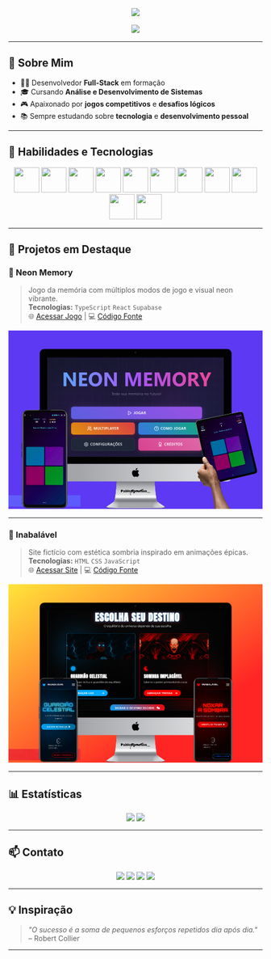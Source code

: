 <!-- Banner animado -->
<p align="center">
  <img src="https://github.com/7oSkaaa/7oSkaaa/blob/main/Images/about_me.gif?raw=true" width="100px">
</p>

<!-- Título animado -->
<div align="center">
  <img src="https://readme-typing-svg.herokuapp.com/?font=Righteous&size=35&center=true&vCenter=true&width=500&height=70&duration=4000&lines=Desenvolvedor+Full-Stack;Apaixonado+por+Tecnologia;Criando+Experiências+Incríveis" />
</div>

---

## 🌟 Sobre Mim  
- 👨‍💻 Desenvolvedor **Full-Stack** em formação  
- 🎓 Cursando **Análise e Desenvolvimento de Sistemas**  
- 🎮 Apaixonado por **jogos competitivos** e **desafios lógicos**  
- 📚 Sempre estudando sobre **tecnologia** e **desenvolvimento pessoal**  

---

## 🧠 Habilidades e Tecnologias  

<p align="center">
  <img src="https://cdn.jsdelivr.net/gh/devicons/devicon/icons/html5/html5-original.svg" width="50" height="50"/>
  <img src="https://cdn.jsdelivr.net/gh/devicons/devicon/icons/css3/css3-original.svg" width="50" height="50"/>
  <img src="https://cdn.jsdelivr.net/gh/devicons/devicon/icons/javascript/javascript-original.svg" width="50" height="50"/>
  <img src="https://cdn.jsdelivr.net/gh/devicons/devicon/icons/react/react-original.svg" width="50" height="50"/>
  <img src="https://cdn.jsdelivr.net/gh/devicons/devicon/icons/typescript/typescript-original.svg" width="50" height="50"/>
  <img src="https://cdn.jsdelivr.net/gh/devicons/devicon/icons/nodejs/nodejs-original.svg" width="50" height="50"/>
  <img src="https://cdn.jsdelivr.net/gh/devicons/devicon/icons/git/git-original.svg" width="50" height="50"/>
  <img src="https://cdn.jsdelivr.net/gh/devicons/devicon/icons/github/github-original.svg" width="50" height="50"/>
  <img src="https://cdn.jsdelivr.net/gh/devicons/devicon/icons/mysql/mysql-original.svg" width="50" height="50"/>
  <img src="https://cdn.jsdelivr.net/gh/devicons/devicon/icons/python/python-original.svg" width="50" height="50"/>
  <img src="https://raw.githubusercontent.com/simple-icons/simple-icons/develop/icons/supabase.svg" width="50" height="50"/>
</p>

---

## 🚀 Projetos em Destaque  

### 👾 Neon Memory  
> Jogo da memória com múltiplos modos de jogo e visual neon vibrante.  
**Tecnologias:** `TypeScript` `React` `Supabase`  
🌐 [Acessar Jogo](https://jogo-memoria-gold.vercel.app/) | 💻 [Código Fonte](https://github.com/PabloG-7/jogo-memoria)  

<a href="https://jogo-memoria-gold.vercel.app/">
  <img src="https://raw.githubusercontent.com/PabloG-7/jogo-memoria/refs/heads/main/neon-memory-apresentacao.png" width="600px">
</a>

---

### 🔰 Inabalável  
> Site fictício com estética sombria inspirado em animações épicas.  
**Tecnologias:** `HTML` `CSS` `JavaScript`  
🌐 [Acessar Site](https://pablog-7.github.io/inabalavel-heroi-vilao/) | 💻 [Código Fonte](https://github.com/PabloG-7/inabalavel-heroi-vilao)  

<a href="https://pablog-7.github.io/inabalavel-heroi-vilao/">
  <img src="https://raw.githubusercontent.com/PabloG-7/inabalavel-heroi-vilao/refs/heads/main/inabalavel-apresentacao.png" width="600px">
</a>

---

## 📊 Estatísticas  

<p align="center">
  <img src="https://github-readme-stats.vercel.app/api?username=PabloG-7&show_icons=true&theme=midnight-purple&count_private=true" height="150"/>
  <img src="https://github-readme-stats.vercel.app/api/top-langs/?username=PabloG-7&layout=compact&theme=midnight-purple&langs_count=7" height="150"/>
</p>

---

## 📫 Contato  

<p align="center">
  <a href="mailto:pablooliver853@gmail.com"><img src="https://img.shields.io/badge/Gmail-D14836?style=for-the-badge&logo=gmail&logoColor=white"/></a>
  <a href="https://www.linkedin.com/in/pablogomess/"><img src="https://img.shields.io/badge/LinkedIn-0A66C2?style=for-the-badge&logo=linkedin&logoColor=white"/></a>
  <a href="https://portfolio-dev-pablo.vercel.app/"><img src="https://img.shields.io/badge/Portfólio-000000?style=for-the-badge&logo=github&logoColor=white"/></a>
  <a href="https://www.instagram.com/pablogomesss__/"><img src="https://img.shields.io/badge/Instagram-E4405F?style=for-the-badge&logo=instagram&logoColor=white"/></a>
</p>

---

## 💡 Inspiração  
> _"O sucesso é a soma de pequenos esforços repetidos dia após dia."_ – Robert Collier  

---
